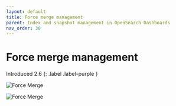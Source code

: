 ```yaml
---
layout: default
title: Force merge management
parent: Index and snapshot management in OpenSearch Dashboards
nav_order: 30
---
```


# Force merge management
Introduced 2.6
{: .label .label-purple }

![Force Merge]({{site.url}}{{site.baseurl}}/images/admin-ui-index/forcemerge1.png)

![Force Merge]({{site.url}}{{site.baseurl}}/images/admin-ui-index/forcemerge2.png)